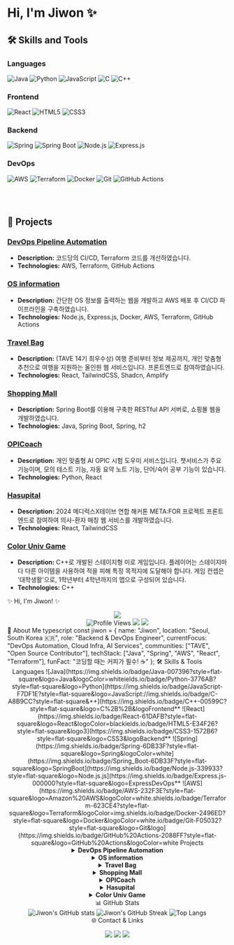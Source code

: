 # Hi, I'm Jiwon ✨

## 🛠 Skills and Tools

### Languages
![Java](https://img.shields.io/badge/Java-007396?style=flat-square&logo=Java&logoColor=white)
![Python](https://img.shields.io/badge/Python-3776AB?style=flat-square&logo=Python&logoColor=white)
![JavaScript](https://img.shields.io/badge/JavaScript-F7DF1E?style=flat-square&logo=JavaScript&logoColor=black)
![C](https://img.shields.io/badge/C-A8B9CC?style=flat-square&logo=C&logoColor=white)
![C++](https://img.shields.io/badge/C++-00599C?style=flat-square&logo=C%2B%2B&logoColor=white)

### Frontend
![React](https://img.shields.io/badge/React-61DAFB?style=flat-square&logo=React&logoColor=black)
![HTML5](https://img.shields.io/badge/HTML5-E34F26?style=flat-square&logo=HTML5&logoColor=white)
![CSS3](https://img.shields.io/badge/CSS3-1572B6?style=flat-square&logo=CSS3&logoColor=white)

### Backend
![Spring](https://img.shields.io/badge/Spring-6DB33F?style=flat-square&logo=Spring&logoColor=white)
![Spring Boot](https://img.shields.io/badge/Spring_Boot-6DB33F?style=flat-square&logo=SpringBoot&logoColor=white)
![Node.js](https://img.shields.io/badge/Node.js-339933?style=flat-square&logo=Node.js&logoColor=white)
![Express.js](https://img.shields.io/badge/Express.js-000000?style=flat-square&logo=Express&logoColor=white)

### DevOps
![AWS](https://img.shields.io/badge/AWS-232F3E?style=flat-square&logo=Amazon%20AWS&logoColor=white)
![Terraform](https://img.shields.io/badge/Terraform-623CE4?style=flat-square&logo=Terraform&logoColor=white)
![Docker](https://img.shields.io/badge/Docker-2496ED?style=flat-square&logo=Docker&logoColor=white)
![Git](https://img.shields.io/badge/Git-F05032?style=flat-square&logo=Git&logoColor=white)
![GitHub Actions](https://img.shields.io/badge/GitHub%20Actions-2088FF?style=flat-square&logo=GitHub%20Actions&logoColor=white)

<br>
<br>

## 🚀 Projects
### [DevOps Pipeline Automation](https://github.com/skkuding/codedang)
- **Description:** 코드당의 CI/CD, Terraform 코드를 개선하였습니다. 
- **Technologies:** AWS, Terraform, GitHub Actions
  
### [OS information](https://github.com/jiwonly/Infra)
- **Description:** 간단한 OS 정보를 출력하는 웹을 개발하고 AWS 배포 후 CI/CD 파이프라인을 구축하였습니다. 
- **Technologies:** Node.js, Express.js, Docker, AWS, Terraform, GitHub Actions

### [Travel Bag](https://github.com/M7-TAVE)
- **Description:** (TAVE 14기 최우수상) 여행 준비부터 정보 제공까지, 개인 맞춤형 추천으로 여행을 지원하는 올인원 웹 서비스입니다. 프론트엔드로 참여하였습니다.
- **Technologies:** React, TailwindCSS, Shadcn, Amplify

### [Shopping Mall](https://github.com/jiwonly/jpashop)
- **Description:** Spring Boot를 이용해 구축한 RESTful API 서버로, 쇼핑몰 웹을 개발하였습니다.
- **Technologies:** Java, Spring Boot, Spring, h2

### [OPICoach](https://github.com/OPICoach/OPICoach)
- **Description:** 개인 맞춤형 AI OPIC 시험 도우미 서비스입니다. 챗서비스가 주요 기능이며, 모의 테스트 기능, 자동 요약 노트 기능, 단어/숙어 공부 기능이 있습니다.
- **Technologies:** Python, React

### [Hasupital](https://github.com/MediluxXTaveHACK-TEAM3/HausPital-Frontend)
- **Description:** 2024 메디럭스X테이브 연합 해커톤 META:FOR 프로젝트 프론트엔드로 참여하여 의사-환자 매칭 웹 서비스를 개발하였습니다.
- **Technologies:** React, TailwindCSS

### [Color Univ Game](https://github.com/jiwonly/ColorUniv)
- **Description:** C++로 개발된 스테이지형 미로 게임입니다. 플레이어는 스테이지마다 다른 아이템을 사용하여 적을 피해 특정 목적지에 도달해야 합니다. 게임 컨셉은 '대학생활'으로, 1학년부터 4학년까지의 맵으로 구성되어 있습니다.
- **Technologies:** C++



✨ Hi, I'm Jiwon! ✨
<div align="center"> <img src="https://capsule-render.vercel.app/api?type=waving&color=gradient&height=200&section=header&text=Jiwon&fontSize=70&animation=fadeIn" /> </div> <div align="center"> <img src="https://komarev.com/ghpvcounter/?username=jiwonly&style=flat-square" alt="Profile Views" /> <img src="https://img.shields.io/badge/Blog-blue?style=flat-square&logo=velog&logoColor=white" /> <img src="https://img.shields.io/badge/LinkedIn-Profile-blue?style=flat-square&logo=linkedin&logoColor=white" /> </div>
👋 About Me
typescript
const jiwon = {
  name: "Jiwon",
  location: "Seoul, South Korea 🇰🇷",
  role: "Backend & DevOps Engineer",
  currentFocus: "DevOps Automation, Cloud Infra, AI Services",
  communities: ["TAVE", "Open Source Contributor"],
  techStack: ["Java", "Spring", "AWS", "React", "Terraform"],
  funFact: "코딩할 때는 커피가 필수! ☕"
};
🛠️ Skills & Tools
<div align="center">
Languages
![Java](https://img.shields.io/badge/Java-007396?style=flat-square&logo=Java&logoColor=whiteields.io/badge/Python-3776AB?style=flat-square&logo=Python](https://img.shields.io/badge/JavaScript-F7DF1E?style=flat-square&logo=JavaScript://img.shields.io/badge/C-A8B9CC?style=flat-square&++](https://img.shields.io/badge/C++-00599C?style=flat-square&logo=C%2B%2B&logoFrontend**
![React](https://img.shields.io/badge/React-61DAFB?style=flat-square&logo=React&logoColor=blackields.io/badge/HTML5-E34F26?style=flat-square&logo3](https://img.shields.io/badge/CSS3-1572B6?style=flat-square&logo=CSS3&logoBackend**
![Spring](https://img.shields.io/badge/Spring-6DB33F?style=flat-square&logo=Spring&logoColor=white](https://img.shields.io/badge/Spring_Boot-6DB33F?style=flat-square&logo=SpringBoot](https://img.shields.io/badge/Node.js-339933?style=flat-square&logo=Node.js.js](https://img.shields.io/badge/Express.js-000000?style=flat-square&logo=ExpressDevOps**
![AWS](https://img.shields.io/badge/AWS-232F3E?style=flat-square&logo=Amazon%20AWS&logoColor=white.shields.io/badge/Terraform-623CE4?style=flat-square&logo=Terraform&logoColor=img.shields.io/badge/Docker-2496ED?style=flat-square&logo=Docker&logoColor=white.io/badge/Git-F05032?style=flat-square&logo=Git&logo](https://img.shields.io/badge/GitHub%20Actions-2088FF?style=flat-square&logo=GitHub%20Actions&logoColor=white Projects

<details> <summary><b>DevOps Pipeline Automation</b></summary> <ul> <li><b>Description:</b> 코드당의 CI/CD, Terraform 코드를 개선하였습니다.</li> <li><b>Technologies:</b> AWS, Terraform, GitHub Actions</li> <li><a href="https://github.com/skkuding/codedang">🔗 프로젝트 바로가기</a></li> </ul> </details> <details> <summary><b>OS information</b></summary> <ul> <li><b>Description:</b> 간단한 OS 정보를 출력하는 웹을 개발하고 AWS 배포 후 CI/CD 파이프라인을 구축하였습니다.</li> <li><b>Technologies:</b> Node.js, Express.js, Docker, AWS, Terraform, GitHub Actions</li> <li><a href="https://github.com/jiwonly/Infra">🔗 프로젝트 바로가기</a></li> </ul> </details> <details> <summary><b>Travel Bag</b></summary> <ul> <li><b>Description:</b> (TAVE 14기 최우수상) 여행 준비부터 정보 제공까지, 개인 맞춤형 추천으로 여행을 지원하는 올인원 웹 서비스입니다. 프론트엔드로 참여하였습니다.</li> <li><b>Technologies:</b> React, TailwindCSS, Shadcn, Amplify</li> <li><a href="https://github.com/M7-TAVE">🔗 프로젝트 바로가기</a></li> </ul> </details> <details> <summary><b>Shopping Mall</b></summary> <ul> <li><b>Description:</b> Spring Boot를 이용해 구축한 RESTful API 서버로, 쇼핑몰 웹을 개발하였습니다.</li> <li><b>Technologies:</b> Java, Spring Boot, Spring, h2</li> <li><a href="https://github.com/jiwonly/jpashop">🔗 프로젝트 바로가기</a></li> </ul> </details> <details> <summary><b>OPICoach</b></summary> <ul> <li><b>Description:</b> 개인 맞춤형 AI OPIC 시험 도우미 서비스입니다. 챗서비스가 주요 기능이며, 모의 테스트 기능, 자동 요약 노트 기능, 단어/숙어 공부 기능이 있습니다.</li> <li><b>Technologies:</b> Python, React</li> <li><a href="https://github.com/OPICoach/OPICoach">🔗 프로젝트 바로가기</a></li> </ul> </details> <details> <summary><b>Hasupital</b></summary> <ul> <li><b>Description:</b> 2024 메디럭스X테이브 연합 해커톤 META:FOR 프로젝트 프론트엔드로 참여하여 의사-환자 매칭 웹 서비스를 개발하였습니다.</li> <li><b>Technologies:</b> React, TailwindCSS</li> <li><a href="https://github.com/MediluxXTaveHACK-TEAM3/HausPital-Frontend">🔗 프로젝트 바로가기</a></li> </ul> </details> <details> <summary><b>Color Univ Game</b></summary> <ul> <li><b>Description:</b> C++로 개발된 스테이지형 미로 게임입니다. 플레이어는 스테이지마다 다른 아이템을 사용하여 적을 피해 특정 목적지에 도달해야 합니다. 게임 컨셉은 '대학생활'로, 1학년부터 4학년까지의 맵으로 구성되어 있습니다.</li> <li><b>Technologies:</b> C++</li> <li><a href="https://github.com/jiwonly/ColorUniv">🔗 프로젝트 바로가기</a></li> </ul> </details>
📊 GitHub Stats
<div align="center"> <img src="https://github-readme-stats.vercel.app/api?username=jiwonly&show_icons=true&theme=radical" alt="Jiwon's GitHub stats" /> <img src="https://github-readme-streak-stats.herokuapp.com/?user=jiwonly&theme=radical" alt="Jiwon's GitHub Streak" /> <img src="https://github-readme-stats.vercel.app/api/top-langs/?username=jiwonly&layout=compact&theme=radical" alt="Top Langs" /> </div>
🌐 Contact & Links
<p align="center"> <a href="mailto:jiwon@email.com"><img src="https://img.shields.io/badge/email-jiwon@email.com-red?style=flat-square&logo=gmail&logoColor=white"/></a> <a href="https://velog.io/@jiwonly"><img src="https://img.shields.io/badge/Velog-20C997?style=flat-square&logo=velog&logoColor=white"/></a> <a href="https://linkedin.com/in/jiwonly"><img src="https://img.shields.io/badge/LinkedIn-Profile-blue?style=flat-square&logo=linkedin&logoColor=white"/></a> </p>

